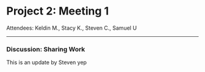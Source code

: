 # Project 2: Meeting 1
Attendees: Keldin M., Stacy K., Steven C., Samuel U

---

### Discussion: Sharing Work
This is an update by Steven yep
>  
